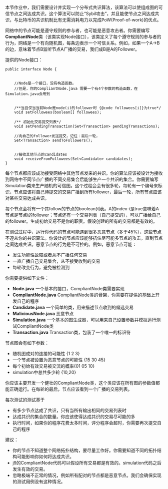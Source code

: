 

本节作业中，我们需要设计并实现一个分布式共识算法，该算法可以使组成图的可信节点之间达成共识。这个算法可以防止“Sybil攻击”，并且能使节点之间达成共识，与比特币的共识机制比有无需消耗电力以完成PoW(Proof-of-work)的优点。

网络中的节点可能是遵守规则的参与者，也可能是恶意攻击者。你需要编写**CompliantNode**类（该类实现Node接口），该类定义了每个遵守规则的参与者的行为，网络是一个有向随机图，每条边表示一个可信关系。例如，如果一个A->B的边，意味着节点B监听节点A广播的交易，我们成B是A的Follower。

提供的Node接口：

```
public interface Node {

   
    //Node是一个接口，没有构造函数。
    //但是，你的CompliantNode.java 需要一个有4个参数的构造函数，在Simulation.java会用到

   
    /**当且仅当当前Node是node(i)的follower时 {@code followees[i]}为true*/
    void setFollowees(boolean[] followees);

    /** 初始化交易提交列表*/
    void setPendingTransaction(Set<Transaction> pendingTransactions);

    //向自己的follower发送提交，记住：最后一轮，
    Set<Transaction> sendToFollowers();

   
    //接收其他节点的candidates
    void receiveFromFollowees(Set<Candidate> candidates);
}
```

每个节点都应该成功接受网络中其他节点发来的共识。你的算法应该被设计为接收到网络中不同节点广播的不同交易集合后能够生产一个共识的集合。你需要编写Simulation类来生产随机的可信图。这个过程会会有很多轮，每轮有一个编号来标识，节点应该将自己待提交的交易广播到所有follower，最后一轮，所有节点应该对某些交易达成共识。

每个节点会将有一个其follow的节点的boolean列表。A的index-i是true意味着A节点是节点i的follower；节点还有一个交易列表（自己提交的），可以广播给自己的follower。生成初始交易不是你的职责。假设创建的所有的交易都是有效的。

在测试过程中，运行你代码的节点可能遇到很多恶意节点（多于45%），这些节点不遵从你的共识算法。你设计的节点应该能够抗住尽可能多节点的攻击，直到节点之间达成共识。恶意节点的行为是不可控的。例如，恶意节点可能：

* 发生功能性故障或者从不广播任何交易
* 一直广播自己交易集合，从不接受收到的交易
* 每轮改变行为，避免被检测到


你需要提供如下文件：

* **Node.java** 一个基本的接口，CompliantNode类需要实现
* **CompliantNode.java** CompliantNode类的骨架，你需要在提供的基础上开发自己的程序
*  **Candidate.java** 一个简单的类，用来描述节点收到的候选交易
*  **MaliciousNode.java** 恶意节点
*  **Simulation.java** 一个基本的图生成器，可以用来自己设置参数并模拟运行测试CompliantNode类
*  **Transaction.java** Transaction类，包装了一个唯一的标识符


节点图会有如下参数：

* 随机图成对的连接的可能性 {1 2 3}
* 一个节点被设置为恶意节点的可能性 {15 30 45}
* 每个初始有效交易被交流的概率{01 05 10}
* simulation中总共多少轮 {10,20}


你应该主要开发一个健壮的CompliantNode类，这个类应该在所有图的参数值都能正确运行。在每轮的最后，节点应该看到一个广播的交易列表。


每次测试的测试基于

* 有多少节点达成了共识，只有当所有输出相同的交易列表时
* 达成共识的集合的数量。你应该使得达成共识的交易尽可能的多
* 执行时间，如果你的程序花费太多时间，评分程序会超时，你需要再次提交自己的程序


建议：

* 你的节点不知道整个网络拓扑结构，要尽量工作好。你需要知道不同的拓扑结构可能影响你如何将达成共识。
* j9的CompliantNode代码可以假设所有交易都是有效的。simulation代码之后发生有效的交易。
* 忽略极端不正常的情况，例如所有配对的节点都是恶意节点。我们会确保实现的测试用例没有这种情况。